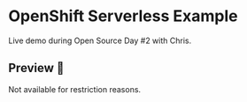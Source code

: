 # OpenShift Serverless Example

Live demo during Open Source Day #2 with Chris.

## Preview 🚀

Not available for restriction reasons.
